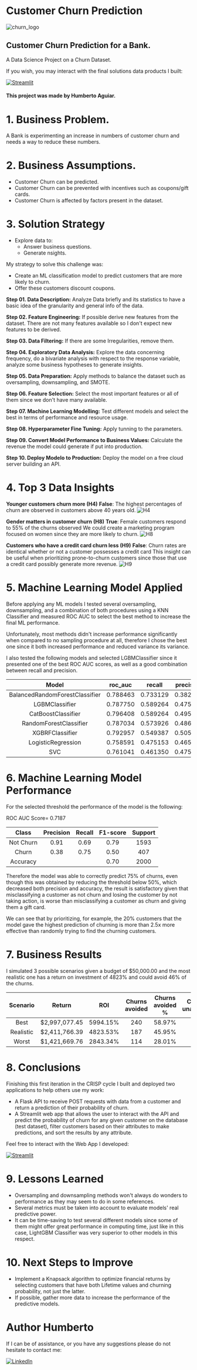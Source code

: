 # Customer Churn Prediction

![churn_logo](./images/customer-churn-2.png)

## Customer Churn Prediction for a Bank.

A Data Science Project on a Churn Dataset.

If you wish, you may interact with the final solutions data products I built:

[<img alt="Streamlit" src="https://img.shields.io/badge/Streamlit-FF4B4B?style=for-the-badge&logo=Streamlit&logoColor=white"/>](https://churn-streamlit-humberto.herokuapp.com/)

#### This project was made by Humberto Aguiar.

# 1. Business Problem.

A Bank is experimenting an increase in numbers of customer churn and needs a way to reduce these numbers.

# 2. Business Assumptions.
- Customer Churn can be predicted.
- Customer Churn can be prevented with incentives such as coupons/gift cards.
- Customer Churn is affected by factors present in the dataset.

# 3. Solution Strategy
- Explore data to:
    - Answer business questions.
    - Generate nsights.

My strategy to solve this challenge was:
- Create an ML classification model to predict customers that are more likely to churn.
- Offer these customers discount coupons.


**Step 01. Data Description:** Analyze Data briefly and its statistics to have a basic idea of the granularity and general info of the data.

**Step 02. Feature Engineering:** If possible derive new features from the dataset. There are not many features available so I don't expect new features to be derived.

**Step 03. Data Filtering:** If there are some Irregularities, remove them.

**Step 04. Exploratory Data Analysis:** Explore the data concerning frequency, do a bivariate analysis with respect to the response variable, analyze some business hypotheses to generate insights.

**Step 05. Data Preparation:** Apply methods to balance the dataset such as oversampling, downsampling, and SMOTE.

**Step 06. Feature Selection:** Select the most important features or all of them since we don't have many available.

**Step 07. Machine Learning Modelling:** Test different models and select the best in terms of performance and resource usage.

**Step 08. Hyperparameter Fine Tuning:**  Apply tunning to the parameters.

**Step 09. Convert Model Performance to Business Values:** Calculate the revenue the model could generate if put into production.

**Step 10. Deploy Modelo to Production:** Deploy the model on a free cloud server building an API.

# 4. Top 3 Data Insights

**Younger customers churn more (H4)**
**False**: The highest percentages of churn are observed in customers above 40 years old.
![H4](./reports/figures/H4_2.png)

**Gender matters in customer churn (H8)**
**True**: Female customers respond to 55% of the churns observed
We could create a marketing program focused on women since they are more likely to churn.
![H8](./reports/figures/H8.png)

**Customers who have a credit card churn less (H9)**
**False**: Churn rates are identical whether or not a customer possesses a credit card
This insight can be useful when prioritizing prone-to-churn customers since those that use a credit card possibly generate more revenue.
![H9](./reports/figures/H9.png)

# 5. Machine Learning Model Applied
Before applying any ML models I tested several oversampling, downsampling, and a combination of both procedures using a KNN Classifier and measured ROC AUC to select the best method to increase the final ML performance.
[](./images)

Unfortunately, most methods didn't increase performance significantly when compared to no sampling procedure at all, therefore I chose the best one since it both increased performance and reduced variance its variance.

I also tested the following models and selected LGBMClassifier since it presented one of the best ROC AUC scores, as well as a good combination between recall and precision.

|Model|roc_auc|recall|precision|accuracy|
|:-:|:-:|:-:|:-:|:-:|
|  BalancedRandomForestClassifier|0.788463|0.733129|0.382574|0.704187|
|                  LGBMClassifier|0.787750|0.589264|0.475864|0.783813|
|              CatBoostClassifier|0.796408|0.589264|0.495066|0.793687|
|          RandomForestClassifier|0.787034|0.573926|0.486675|0.789562|
|                 XGBRFClassifier|0.792957|0.549387|0.505210|0.797625|
|              LogisticRegression|0.758591|0.475153|0.465466|0.781813|
|                             SVC|0.761041|0.461350|0.475455|0.786500|

# 6. Machine Learning Model Performance

For the selected threshold the performance of the model is the following:

ROC AUC Score= 0.7187

|Class|Precision|Recall|F1-score|Support|
|:-:|:-:|:-:|:-:|:-:|
|Not Churn|0.91|0.69|0.79|1593|
| Churn |0.38|0.75|0.50| 407|
|Accuracy| ||0.70|2000|

Therefore the model was able to correctly predict 75% of churns, even though this was obtained by reducing the threshold below 50%, which decreased both precision and accuracy, the result is satisfactory given that misclassifying a customer as not churn and losing the customer by not taking action, is worse than misclassifying a customer as churn and giving them a gift card.

[](./images/lift.png)

We can see that by prioritizing, for example, the 20% customers that the model gave the highest prediction of churning is more than 2.5x more effective than randomly trying to find the churning customers.

# 7. Business Results

I simulated 3 possible scenarios given a budget of $50,000.00 and the most realistic one has a return on investment of 4823% and could avoid 46% of the churns. 

|Scenario| Return| ROI| Churns avoided|Churns avoided %|Churns unavoided|False Churns Awarded|False Churn Expenses|
|:-:|:-:|:-:|:-:|:-:|:-:|:-:|:-:|
|Best| $2,997,077.45 |  5994.15%|   240 |    58.97%| 167| 254|    $13,680.00|
|Realistic |$2,411,766.39|  4823.53%|   187 |    45.95%| 220| 131|    $17,450.00|
|Worst |$1,421,669.76|  2843.34%|   114|    28.01%| 293| 37| $11,450.00|


# 8. Conclusions
Finishing this first iteration in the CRISP cycle I built and deployed two applications to help others use my work:

- A Flask API to receive POST requests with data from a customer and return a prediction of their probability of churn.
- A Streamlit web app that allows the user to interact with the API and predict the probability of churn for any given customer on the database (test dataset), filter customers based on their attributes to make predictions, and sort the results by any attribute.

Feel free to interact with the Web App I developed:

[<img alt="Streamlit" src="https://img.shields.io/badge/Streamlit-FF4B4B?style=for-the-badge&logo=Streamlit&logoColor=white"/>](https://rossmann-streamlit-app.herokuapp.com/)

# 9. Lessons Learned
- Oversampling and downsampling methods won't always do wonders to performance as they may seem to do in some references.
- Several metrics must be taken into account to evaluate models' real predictive power.
- It can be time-saving to test several different models since some of them might offer great performance in computing time, just like in this case, LightGBM Classifier was very superior to other models in this respect.

# 10. Next Steps to Improve
- Implement a Knapsack algorithm to optimize financial returns by selecting customers that have both Lifetime values and churning probability, not just the latter.
- If possible, gather more data to increase the performance of the predictive models.

# Author Humberto

If I can be of assistance, or you have any suggestions please do not hesitate to contact me:

[<img alt="LinkedIn" src="https://img.shields.io/badge/LinkedIn-0077B5?style=for-the-badge&logo=linkedin&logoColor=white"/>](https://www.linkedin.com/in/humberto-aguiar-840108179/)